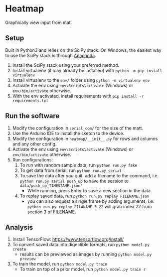 # Heatmap
Graphically view input from mat.


## Setup
Built in Python3 and relies on the SciPy stack. On Windows, the easiest way to use the SciPy
stack is through [Anaconda](https://www.continuum.io/downloads).

1. Install the SciPy stack using your preferred method.
2. Install virtualenv (it may already be installed) with `python -m pip install virtualenv`
3. Install virtualenv to the `env/` folder using `python -m virtualenv env`
4. Activate the env using `env\Scripts\activate` (Windows) or `env/bin/activate` otherwise.
5. With the env activated, install requirements with `pip install -r requirements.txt`


## Run the software
1. Modify the configuration in `serial_com/` for the size of the matt.
2. Use the Arduino IDE to install the sketch to the device.
3. Modify the configuration in `heatmap/__init__.py` for rows and columns and any other config.
4. Activate the env using `env\Scripts\activate` (Windows) or `env/bin/activate` otherwise.
5. Run configurations:
    1. To run with random sample data, run `python run.py fake`
    2. To get data from serial, run `python run.py serial`
    3. To save the data after you quit, add a filename to the command, i.e. `python run.py serial push_up`
       to save the session to `data/push_up_TIMESTAMP.json'`
        - While running, press Enter to save a new section in the data.
    4. To replay saved data, run `python run.py replay FILENAME.json`
        - you can also request a single frame by adding arguments, i.e. `python run.py replay FILANAME 3 22`
          will grab index 22 from section 3 of FILENAME.


## Analysis

1. Install TensorFlow: https://www.tensorflow.org/install/
2. To convert saved data into digestible formats, run `python model.py create`
    - results can be previewed as images by running `python model.py preview`
3. To train the model, run `python model.py train`
    - To train on top of a prior model, run `python model.py train r`